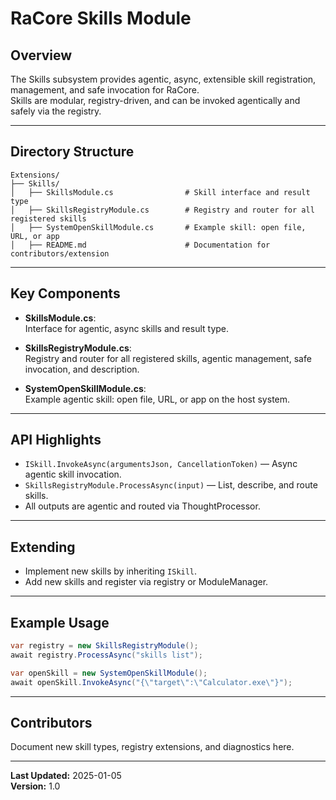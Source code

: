 # RaCore Skills Module

## Overview

The Skills subsystem provides agentic, async, extensible skill registration, management, and safe invocation for RaCore.  
Skills are modular, registry-driven, and can be invoked agentically and safely via the registry.

---

## Directory Structure

```
Extensions/
├── Skills/
│   ├── SkillsModule.cs                # Skill interface and result type
│   ├── SkillsRegistryModule.cs        # Registry and router for all registered skills
│   ├── SystemOpenSkillModule.cs       # Example skill: open file, URL, or app
│   ├── README.md                      # Documentation for contributors/extension
```

---

## Key Components

- **SkillsModule.cs**:  
  Interface for agentic, async skills and result type.

- **SkillsRegistryModule.cs**:  
  Registry and router for all registered skills, agentic management, safe invocation, and description.

- **SystemOpenSkillModule.cs**:  
  Example agentic skill: open file, URL, or app on the host system.

---

## API Highlights

- `ISkill.InvokeAsync(argumentsJson, CancellationToken)` — Async agentic skill invocation.
- `SkillsRegistryModule.ProcessAsync(input)` — List, describe, and route skills.
- All outputs are agentic and routed via ThoughtProcessor.

---

## Extending

- Implement new skills by inheriting `ISkill`.
- Add new skills and register via registry or ModuleManager.

---

## Example Usage

```csharp
var registry = new SkillsRegistryModule();
await registry.ProcessAsync("skills list");

var openSkill = new SystemOpenSkillModule();
await openSkill.InvokeAsync("{\"target\":\"Calculator.exe\"}");
```

---

## Contributors

Document new skill types, registry extensions, and diagnostics here.

---

**Last Updated:** 2025-01-05  
**Version:** 1.0
